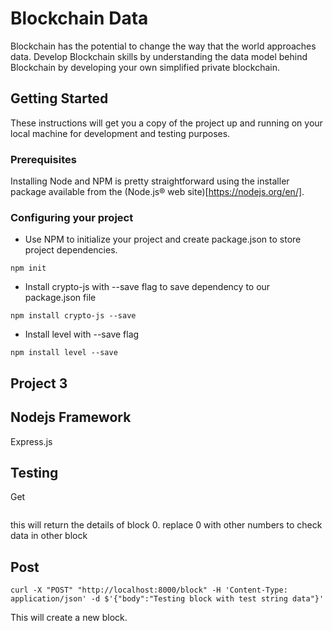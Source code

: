 # Blockchain Data

Blockchain has the potential to change the way that the world approaches data. Develop Blockchain skills by understanding the data model behind Blockchain by developing your own simplified private blockchain.

## Getting Started

These instructions will get you a copy of the project up and running on your local machine for development and testing purposes.

### Prerequisites

Installing Node and NPM is pretty straightforward using the installer package available from the (Node.js® web site)[https://nodejs.org/en/].

### Configuring your project

- Use NPM to initialize your project and create package.json to store project dependencies.
```
npm init
```
- Install crypto-js with --save flag to save dependency to our package.json file
```
npm install crypto-js --save
```
- Install level with --save flag
```
npm install level --save
```

## Project 3
## Nodejs Framework
Express.js

## Testing
Get
```curl "GET" "http://localhost:8000/block/0"
```
this will return the details of block 0.
replace 0 with other numbers to check data in other block
## Post
```
curl -X "POST" "http://localhost:8000/block" -H 'Content-Type: application/json' -d $'{"body":"Testing block with test string data"}'
```
This will create a new block.
